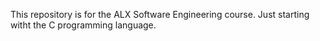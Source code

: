 This repository is for the ALX Software Engineering course.
	Just starting witht the C programming language.
